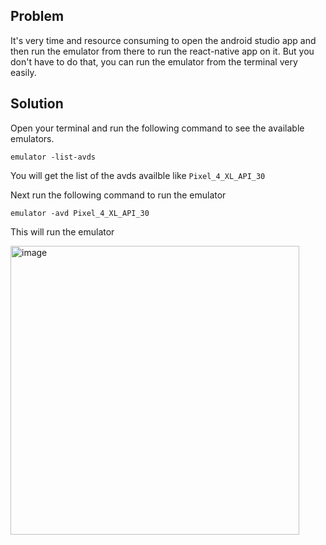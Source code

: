 ## Problem
It's very time and resource consuming to open the android studio app and then run the emulator from there to run the react-native app on it. But you don't have to do that, you can run the emulator from the terminal very easily.

## Solution

Open your terminal and run the following command to see the available emulators.

```
emulator -list-avds
```

You will get the list of the avds availble like `Pixel_4_XL_API_30`

Next run the following command to run the emulator

```
emulator -avd Pixel_4_XL_API_30
```

This will run the emulator

<img width="462" alt="image" src="https://user-images.githubusercontent.com/11868557/206152019-13b750a4-cd85-4ee5-94af-c0a8db739135.png">